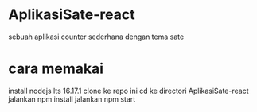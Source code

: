 # AplikasiSate-react
sebuah aplikasi counter sederhana dengan tema sate

# cara memakai
install nodejs lts 16.17.1
clone ke repo ini
cd ke directori AplikasiSate-react
jalankan npm install
jalankan npm start
